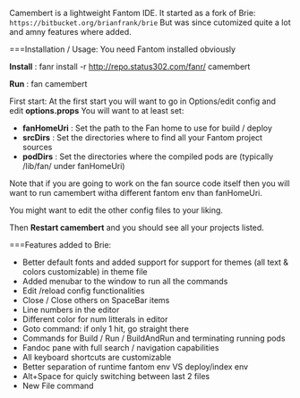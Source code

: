 Camembert is a lightweight Fantom IDE.
It started as a fork of Brie: `https://bitbucket.org/brianfrank/brie`
But was since cutomized quite a lot and amny features where added.

===Installation / Usage:
You need Fantom installed obviously

**Install** : fanr install -r http://repo.status302.com/fanr/ camembert

**Run** :  fan camembert

First start: At the first start you will want to go in Options/edit config and edit **options.props**
You will want to at least set:
  - **fanHomeUri** : Set the path to the Fan home to use for build / deploy
  - **srcDirs**    : Set the directories where to find all your Fantom project sources
  - **podDirs**    : Set the directories where the compiled pods are (typically /lib/fan/ under fanHomeUri)

Note that if you are going to work on the fan source code itself then you will want to run camembert witha different fantom env than fanHomeUri.

You might want to edit the other config files to your liking.

Then **Restart camembert** and you should see all your projects listed.

===Features added to Brie:
  - Better default fonts and added support for support for themes (all text & colors customizable) in theme file
  - Added menubar to the window to run all the commands
  - Edit /reload config functionalities
  - Close / Close others on SpaceBar items
  - Line numbers in the editor
  - Different color for num litterals in editor
  - Goto command: if only 1 hit, go straight there
  - Commands for Build / Run / BuildAndRun and terminating running pods
  - Fandoc pane with full search / navigation capabilities
  - All keyboard shortcuts are customizable
  - Better separation of runtime fantom env VS deploy/index env
  - Alt+Space for quicly switching between last 2 files
  - New File command